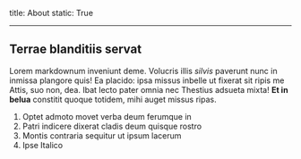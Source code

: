 title: About 
static: True

---

## Terrae blanditiis servat

Lorem markdownum inveniunt deme. Volucris illis *silvis* paverunt nunc in
inmissa plangore quis! Ea placido: ipsa missus inbelle ut fixerat sit ripis me Attis, suo non, dea.
Ibat lecto pater omnia nec Thestius adsueta mixta! **Et in belua** constitit
quoque totidem, mihi auget missus ripas.

1. Optet admoto movet verba deum ferumque in
2. Patri indicere dixerat cladis deum quisque rostro
3. Montis contraria sequitur ut ipsum lacerum
4. Ipse Italico

